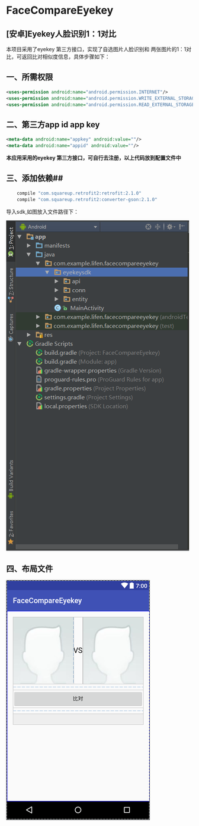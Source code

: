 # FaceCompareEyekey
## [安卓]Eyekey人脸识别1：1对比

本项目采用了eyekey 第三方接口，实现了自选图片人脸识别和 两张图片的1：1对比，可返回比对相似度信息，具体步骤如下： 

## 一、所需权限 

```xml
<uses-permission android:name="android.permission.INTERNET"/>
<uses-permission android:name="android.permission.WRITE_EXTERNAL_STORAGE"/>
<uses-permission android:name="android.permission.READ_EXTERNAL_STORAGE"/>
```

## 二、第三方app id app key 

```xml
<meta-data android:name="appkey" android:value=""/>
<meta-data android:name="appid" android:value=""/>
```

**本应用采用的eyekey 第三方接口，可自行去注册，以上代码放到配置文件中** 

## 三、添加依赖## 

```groovy
    compile "com.squareup.retrofit2:retrofit:2.1.0"
    compile "com.squareup.retrofit2:converter-gson:2.1.0"
```

导入sdk,如图放入文件路径下： 

![路径](imgs/path.png)

## 四、布局文件 ##

![界面](imgs/layout.png) 
